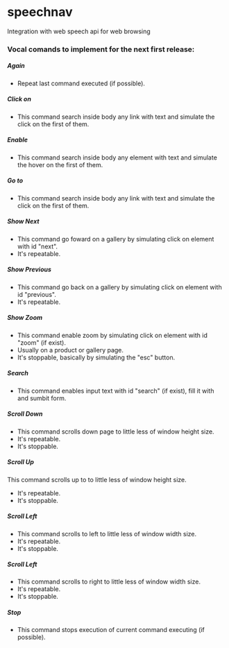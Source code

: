 speechnav
=====================


Integration with web speech api for web browsing




### Vocal comands to implement for the next first release:

##### Again
- Repeat last command executed (if possible).

##### Click on <anyword>
- This command search inside body any link with text <anyword> and simulate the click on the first of them.

##### Enable <anyword>
- This command search inside body any element with text <anyword> and simulate the hover on the first of them.

##### Go to <anyword>
- This command search inside body any link with text <anyword> and simulate the click on the first of them.

##### Show Next
- This command go foward on a gallery by simulating click on element with id "next".
- It's repeatable. 

##### Show Previous
- This command go back on a gallery by simulating click on element with id "previous".
- It's repeatable.

##### Show Zoom
- This command enable zoom by simulating click on element with id "zoom" (if exist).
- Usually on a product or gallery page.
- It's stoppable, basically by simulating the "esc" button.

##### Search <anyword>
- This command enables input text with id "search" (if exist), fill it with <anyword> and sumbit form.

##### Scroll Down
- This command scrolls down page to little less of window height size.
- It's repeatable. 
- It's stoppable.

##### Scroll Up
This command scrolls up to to little less of window height size.
- It's repeatable. 
- It's stoppable.

##### Scroll Left
- This command scrolls to left to little less of window width size.
- It's repeatable. 
- It's stoppable.

##### Scroll Left
- This command scrolls to right to little less of window width size.
- It's repeatable. 
- It's stoppable.

##### Stop
- This command stops execution of current command executing (if possible).



